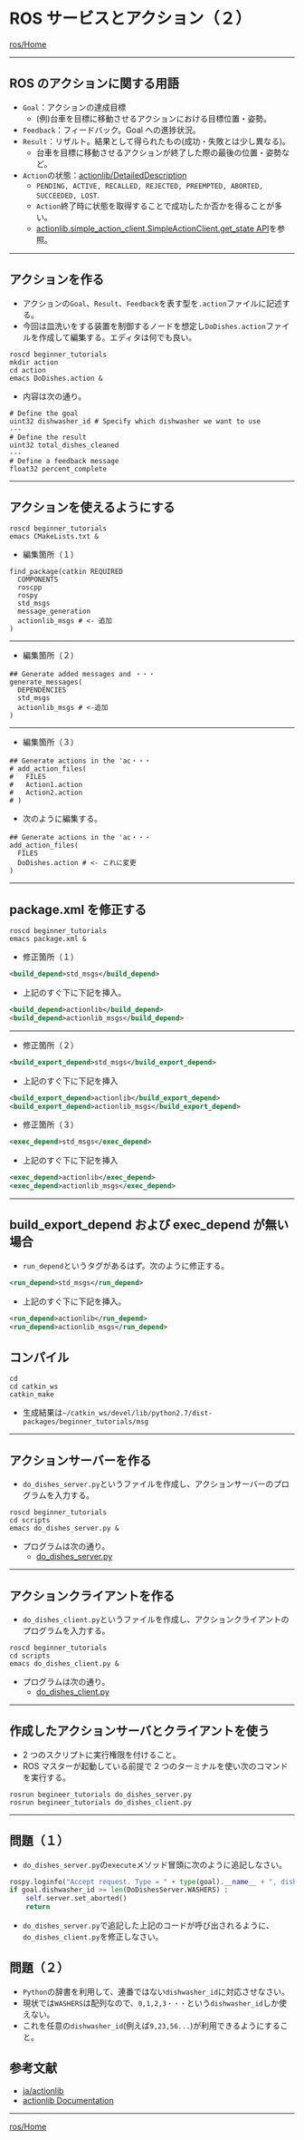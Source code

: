 # ROS サービスとアクション（２）

[ros/Home](Home.md)

---

## ROS のアクションに関する用語

- `Goal`：アクションの達成目標
  - (例)台車を目標に移動させるアクションにおける目標位置・姿勢。
- `Feedback`：フィードバック。Goal への進捗状況。
- `Result`：リザルト。結果として得られたもの(成功・失敗とは少し異なる)。
  - 台車を目標に移動させるアクションが終了した際の最後の位置・姿勢など。
- `Action`の状態：[actionlib/DetailedDescription](http://wiki.ros.org/actionlib/DetailedDescription)
  - `PENDING, ACTIVE, RECALLED, REJECTED, PREEMPTED, ABORTED, SUCCEEDED, LOST`.
  - `Action`終了時に状態を取得することで成功したか否かを得ることが多い。
  - [actionlib.simple_action_client.SimpleActionClient.get_state API](http://docs.ros.org/kinetic/api/actionlib/html/classactionlib_1_1simple__action__client_1_1SimpleActionClient.html#a1496dbc011f48451f4ea98e1ad2f8cd9)を参照。

---

## アクションを作る

- アクションの`Goal`、`Result`、`Feedback`を表す型を`.action`ファイルに記述する。
- 今回は皿洗いをする装置を制御するノードを想定し`DoDishes.action`ファイルを作成して編集する。エディタは何でも良い。

```shell
roscd beginner_tutorials
mkdir action
cd action
emacs DoDishes.action &
```

- 内容は次の通り。

```text
# Define the goal
uint32 dishwasher_id # Specify which dishwasher we want to use
---
# Define the result
uint32 total_dishes_cleaned
---
# Define a feedback message
float32 percent_complete
```

---

## アクションを使えるようにする

```shell
roscd beginner_tutorials
emacs CMakeLists.txt &
```

- 編集箇所（１）

```text
find_package(catkin REQUIRED
  COMPONENTS
  roscpp
  rospy
  std_msgs
  message_generation
  actionlib_msgs # <- 追加
)
```

---

- 編集箇所（２）

```text
## Generate added messages and ・・・
generate_messages(
  DEPENDENCIES
  std_msgs
  actionlib_msgs # <-追加
)
```

---

- 編集箇所（３）

```text
## Generate actions in the 'ac・・・
# add_action_files(
#   FILES
#   Action1.action
#   Action2.action
# )
```

- 次のように編集する。

```text
## Generate actions in the 'ac・・・
add_action_files(
  FILES
  DoDishes.action # <- これに変更
)
```

---

## package.xml を修正する

```shell
roscd beginner_tutorials
emacs package.xml &
```

- 修正箇所（１）

```xml
<build_depend>std_msgs</build_depend>
```

- 上記のすぐ下に下記を挿入。

```xml
<build_depend>actionlib</build_depend>
<build_depend>actionlib_msgs</build_depend>
```

---

- 修正箇所（２）

```xml
<build_export_depend>std_msgs</build_export_depend>
```

- 上記のすぐ下に下記を挿入

```xml
<build_export_depend>actionlib</build_export_depend>
<build_export_depend>actionlib_msgs</build_export_depend>
```

- 修正箇所（３）

```xml
<exec_depend>std_msgs</exec_depend>
```

- 上記のすぐ下に下記を挿入

```xml
<exec_depend>actionlib</exec_depend>
<exec_depend>actionlib_msgs</exec_depend>
```

---

## build_export_depend および exec_depend が無い場合

- `run_depend`というタグがあるはず。次のように修正する。

```xml
<run_depend>std_msgs</run_depend>
```

- 上記のすぐ下に下記を挿入。

```xml
<run_depend>actionlib</run_depend>
<run_depend>actionlib_msgs</run_depend>
```

## コンパイル

```shell
cd
cd catkin_ws
catkin_make
```

- 生成結果は`~/catkin_ws/devel/lib/python2.7/dist-packages/beginner_tutorials/msg`

---

## アクションサーバーを作る

- `do_dishes_server.py`というファイルを作成し、アクションサーバーのプログラムを入力する。

```shell
roscd beginner_tutorials
cd scripts
emacs do_dishes_server.py &
```

- プログラムは次の通り。
  - [do_dishes_server.py](do_dishes_server.py)

---

## アクションクライアントを作る

- `do_dishes_client.py`というファイルを作成し、アクションクライアントのプログラムを入力する。

```shell
roscd beginner_tutorials
cd scripts
emacs do_dishes_client.py &
```

- プログラムは次の通り。
  - [do_dishes_client.py](do_dishes_client.py)

---

## 作成したアクションサーバとクライアントを使う

- 2 つのスクリプトに実行権限を付けること。
- ROS マスターが起動している前提で 2 つのターミナルを使い次のコマンドを実行する。

```shell
rosrun begineer_tutorials do_dishes_server.py
rosrun begineer_tutorials do_dishes_client.py
```

---

## 問題（１）

- `do_dishes_server.py`の`execute`メソッド冒頭に次のように追記しなさい。

```python
rospy.loginfo("Accept request. Type = " + type(goal).__name__ + ", dishwasher_id =" + str(goal.dishwasher_id))
if goal.dishwasher_id >= len(DoDishesServer.WASHERS) :
    self.server.set_aborted()
    return
```

- `do_dishes_server.py`で追記した上記のコードが呼び出されるように、`do_dishes_client.py`を修正しなさい。

## 問題（２）

- `Python`の辞書を利用して、連番ではない`dishwasher_id`に対応させなさい。
- 現状では`WASHERS`は配列なので、`0,1,2,3・・・`という`dishwasher_id`しか使えない。
- これを任意の`dishwasher_id`(例えば`9,23,56...`)が利用できるようにすること。

## 参考文献

- [ja/actionlib](http://wiki.ros.org/ja/actionlib)
- [actionlib Documentation](http://docs.ros.org/kinetic/api/actionlib/html/index.html)

---

[ros/Home](Home.md)
